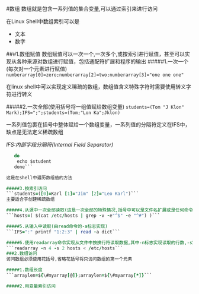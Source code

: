 #数组
数组就是包含一系列值的集合变量,可以通过索引来进行访问

在Linux Shell中数组索引可以是

+ 文本
+ 数字

###1.数组赋值
数组赋值可以一次一个,一次多个,或按索引进行赋值，甚至可以实现从各种来源对数组进行赋值，包括通配符扩展和程序的输出
#####1.一次一个(每次对一个元素进行赋值)
```numberarray[0]=zero;numberarray[2]=two;numberarray[3]="one one one"```

在linux shell中可以实现定义稀疏的数组，数组值含义特殊字符时需要使用转义字符进行转义

#####2.一次全部(使用括号将一组值赋给数组变量)
```students=(Tom "J Klon" Mark);IFS=";";students=(Tom;"Lon Ka";Jklon)```

一系列值包裹在括号中整体赋给一个数组变量，一系列值的分隔符定义在IFS中，缺点是无法定义稀疏数组

*IFS:内部字段分隔符(Internal Field Separator)*

```for student in students[@]
   do
	echo $student
   done```

这是在shell中遍历数组值的方法

#####3.按索引访问
```students=([0]=Karl [1]="Jim" [2]="Leo Karl")```
主要适合于创建稀疏数组

#####4.从源中一次全部读取(这是一次全部的特殊情况,括号中可以是文件名扩展或是任何命令或函数的输出)
```hosts=( $(cat /etc/hosts | grep -v -e"^$" -e "^#") )```

#####5.从输入中读取(由read命令的-a标志实现)
```IFS=":" printf "1:2:3" | read -a dict```

#####6.使用readarray命令实现从文件中按换行符读取数据,其中-n标志实现读取的行数,-s实现可跳过的行数
```readarray -n 4 -s 2 hosts < /etc/hosts```
###2.数组访问
访问数组必须使用花括号,省略花括号将只访问数组的第一个元素

#####1.数组长度
```arraylen=${\#myarray[@]};arraylen=${\#myarray[*]}```

#####2.用变量索引访问

